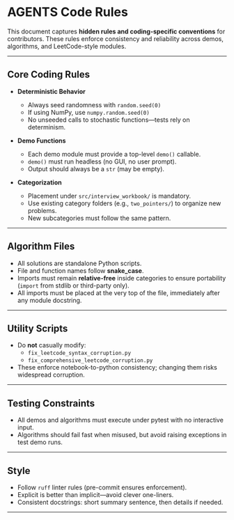 # AGENTS Code Rules

This document captures **hidden rules and coding-specific conventions** for contributors. These rules enforce consistency and reliability across demos, algorithms, and LeetCode-style modules.

---

## Core Coding Rules
- **Deterministic Behavior**
  - Always seed randomness with `random.seed(0)`
  - If using NumPy, use `numpy.random.seed(0)`
  - No unseeded calls to stochastic functions—tests rely on determinism.

- **Demo Functions**
  - Each demo module must provide a top-level `demo()` callable.
  - `demo()` must run headless (no GUI, no user prompt).
  - Output should always be a `str` (may be empty).

- **Categorization**
  - Placement under `src/interview_workbook/` is mandatory.
  - Use existing category folders (e.g., `two_pointers/`) to organize new problems.
  - New subcategories must follow the same pattern.

---

## Algorithm Files
- All solutions are standalone Python scripts.
- File and function names follow **snake_case**.
- Imports must remain **relative-free** inside categories to ensure portability (`import` from stdlib or third-party only).
- All imports must be placed at the very top of the file, immediately after any module docstring.

---

## Utility Scripts
- Do **not** casually modify:
  - `fix_leetcode_syntax_corruption.py`
  - `fix_comprehensive_leetcode_corruption.py`
- These enforce notebook-to-python consistency; changing them risks widespread corruption.

---

## Testing Constraints
- All demos and algorithms must execute under pytest with no interactive input.
- Algorithms should fail fast when misused, but avoid raising exceptions in test demo runs.

---

## Style
- Follow `ruff` linter rules (pre-commit ensures enforcement).
- Explicit is better than implicit—avoid clever one-liners.
- Consistent docstrings: short summary sentence, then details if needed.

---

